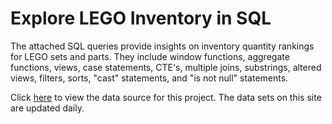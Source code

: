 # Explore LEGO Inventory in SQL
The attached SQL queries provide insights on inventory quantity rankings for LEGO sets and parts. They include window functions, aggregate functions, views, case statements, CTE's, multiple joins, substrings, altered views, filters, sorts, "cast" statements, and "is not null" statements.

Click [here](https://rebrickable.com/downloads/) to view the data source for this project. The data sets on this site are updated daily.


